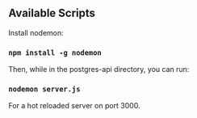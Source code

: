 ## Available Scripts

Install nodemon:

### `npm install -g nodemon`

Then, while in the postgres-api directory, you can run:

### `nodemon server.js`

For a hot reloaded server on port 3000.
